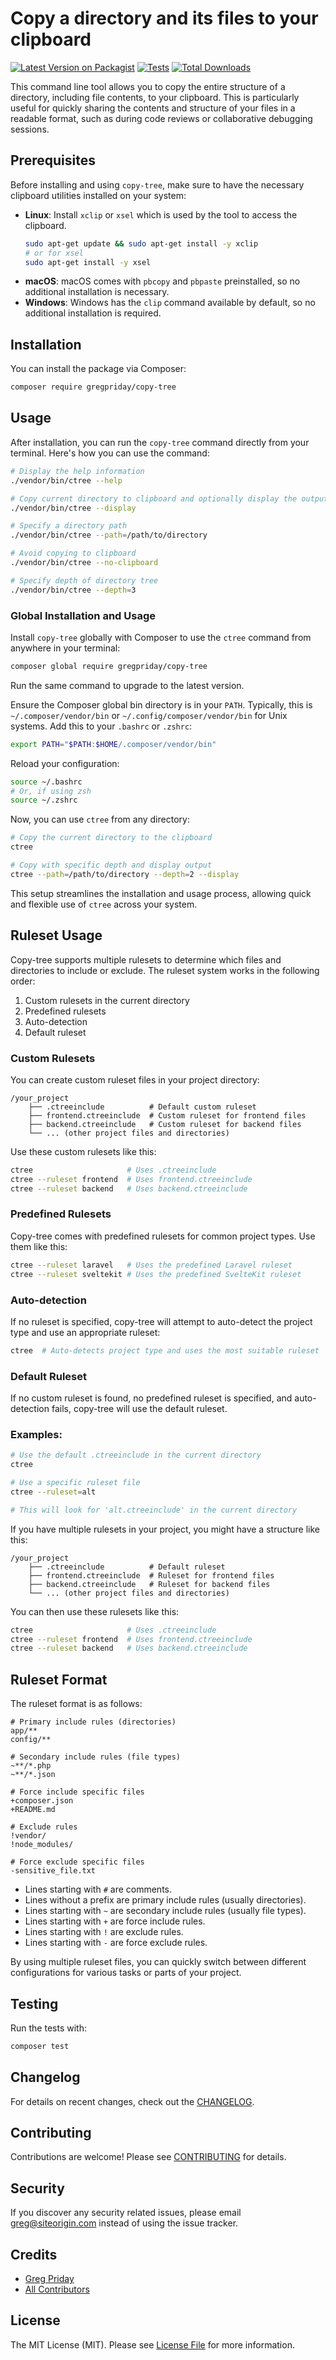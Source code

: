 # Copy a directory and its files to your clipboard

[![Latest Version on Packagist](https://img.shields.io/packagist/v/gregpriday/copy-tree.svg?style=flat-square)](https://packagist.org/packages/gregpriday/copy-tree)
[![Tests](https://img.shields.io/github/actions/workflow/status/gregpriday/copy-tree/run-tests.yml?branch=main&label=tests&style=flat-square)](https://github.com/gregpriday/copy-tree/actions/workflows/run-tests.yml)
[![Total Downloads](https://img.shields.io/packagist/dt/gregpriday/copy-tree.svg?style=flat-square)](https://packagist.org/packages/gregpriday/copy-tree)

This command line tool allows you to copy the entire structure of a directory, including file contents, to your clipboard. This is particularly useful for quickly sharing the contents and structure of your files in a readable format, such as during code reviews or collaborative debugging sessions.

## Prerequisites

Before installing and using `copy-tree`, make sure to have the necessary clipboard utilities installed on your system:

- **Linux**: Install `xclip` or `xsel` which is used by the tool to access the clipboard.
  ```bash
  sudo apt-get update && sudo apt-get install -y xclip
  # or for xsel
  sudo apt-get install -y xsel
  ```
- **macOS**: macOS comes with `pbcopy` and `pbpaste` preinstalled, so no additional installation is necessary.
- **Windows**: Windows has the `clip` command available by default, so no additional installation is required.

## Installation

You can install the package via Composer:

```bash
composer require gregpriday/copy-tree
```

## Usage

After installation, you can run the `copy-tree` command directly from your terminal. Here's how you can use the command:

```bash
# Display the help information
./vendor/bin/ctree --help

# Copy current directory to clipboard and optionally display the output
./vendor/bin/ctree --display

# Specify a directory path
./vendor/bin/ctree --path=/path/to/directory

# Avoid copying to clipboard
./vendor/bin/ctree --no-clipboard

# Specify depth of directory tree
./vendor/bin/ctree --depth=3
```

### Global Installation and Usage

Install `copy-tree` globally with Composer to use the `ctree` command from anywhere in your terminal:

```bash
composer global require gregpriday/copy-tree
```

Run the same command to upgrade to the latest version.

Ensure the Composer global bin directory is in your `PATH`. Typically, this is `~/.composer/vendor/bin` or `~/.config/composer/vendor/bin` for Unix systems. Add this to your `.bashrc` or `.zshrc`:

```bash
export PATH="$PATH:$HOME/.composer/vendor/bin"
```

Reload your configuration:

```bash
source ~/.bashrc
# Or, if using zsh
source ~/.zshrc
```

Now, you can use `ctree` from any directory:

```bash
# Copy the current directory to the clipboard
ctree

# Copy with specific depth and display output
ctree --path=/path/to/directory --depth=2 --display
```

This setup streamlines the installation and usage process, allowing quick and flexible use of `ctree` across your system.

## Ruleset Usage

Copy-tree supports multiple rulesets to determine which files and directories to include or exclude. The ruleset system works in the following order:

1. Custom rulesets in the current directory
2. Predefined rulesets
3. Auto-detection
4. Default ruleset

### Custom Rulesets

You can create custom ruleset files in your project directory:

```
/your_project
    ├── .ctreeinclude          # Default custom ruleset
    ├── frontend.ctreeinclude  # Custom ruleset for frontend files
    ├── backend.ctreeinclude   # Custom ruleset for backend files
    └── ... (other project files and directories)
```

Use these custom rulesets like this:

```bash
ctree                     # Uses .ctreeinclude
ctree --ruleset frontend  # Uses frontend.ctreeinclude
ctree --ruleset backend   # Uses backend.ctreeinclude
```

### Predefined Rulesets

Copy-tree comes with predefined rulesets for common project types. Use them like this:

```bash
ctree --ruleset laravel   # Uses the predefined Laravel ruleset
ctree --ruleset sveltekit # Uses the predefined SvelteKit ruleset
```

### Auto-detection

If no ruleset is specified, copy-tree will attempt to auto-detect the project type and use an appropriate ruleset:

```bash
ctree  # Auto-detects project type and uses the most suitable ruleset
```

### Default Ruleset

If no custom ruleset is found, no predefined ruleset is specified, and auto-detection fails, copy-tree will use the default ruleset.

### Examples:

```bash
# Use the default .ctreeinclude in the current directory
ctree

# Use a specific ruleset file
ctree --ruleset=alt

# This will look for 'alt.ctreeinclude' in the current directory
```

If you have multiple rulesets in your project, you might have a structure like this:

```
/your_project
    ├── .ctreeinclude          # Default ruleset
    ├── frontend.ctreeinclude  # Ruleset for frontend files
    ├── backend.ctreeinclude   # Ruleset for backend files
    └── ... (other project files and directories)
```

You can then use these rulesets like this:

```bash
ctree                     # Uses .ctreeinclude
ctree --ruleset frontend  # Uses frontend.ctreeinclude
ctree --ruleset backend   # Uses backend.ctreeinclude
```

## Ruleset Format

The ruleset format is as follows:

```
# Primary include rules (directories)
app/**
config/**

# Secondary include rules (file types)
~**/*.php
~**/*.json

# Force include specific files
+composer.json
+README.md

# Exclude rules
!vendor/
!node_modules/

# Force exclude specific files
-sensitive_file.txt
```

- Lines starting with `#` are comments.
- Lines without a prefix are primary include rules (usually directories).
- Lines starting with `~` are secondary include rules (usually file types).
- Lines starting with `+` are force include rules.
- Lines starting with `!` are exclude rules.
- Lines starting with `-` are force exclude rules.

By using multiple ruleset files, you can quickly switch between different configurations for various tasks or parts of your project.

## Testing

Run the tests with:

```bash
composer test
```

## Changelog

For details on recent changes, check out the [CHANGELOG](CHANGELOG.md).

## Contributing

Contributions are welcome! Please see [CONTRIBUTING](CONTRIBUTING.md) for details.

## Security

If you discover any security related issues, please email greg@siteorigin.com instead of using the issue tracker.

## Credits

- [Greg Priday](https://github.com/gregpriday)
- [All Contributors](../../contributors)

## License

The MIT License (MIT). Please see [License File](LICENSE.md) for more information.
